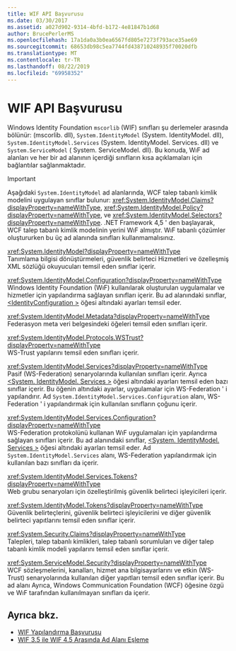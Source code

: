 ```yaml
---
title: WIF API Başvurusu
ms.date: 03/30/2017
ms.assetid: a027d902-9314-4bfd-b172-4e81847b1d68
author: BrucePerlerMS
ms.openlocfilehash: 17a1da0a3b0ea6567fd805e7273f793ace35ae69
ms.sourcegitcommit: 68653db98c5ea7744fd438710248935f70020dfb
ms.translationtype: MT
ms.contentlocale: tr-TR
ms.lasthandoff: 08/22/2019
ms.locfileid: "69958352"
---
```

# <a name="wif-api-reference"></a>WIF API Başvurusu
Windows Identity Foundation `mscorlib` (WIF) sınıfları şu derlemeler arasında bölünür: (mscorlib. dll), `System.IdentityModel` (System. IdentityModel. dll), `System.IdentityModel.Services` (System. IdentityModel. Services. dll) ve `System.ServiceModel` ( System. ServiceModel. dll). Bu konuda, WıF ad alanları ve her bir ad alanının içerdiği sınıfların kısa açıklamaları için bağlantılar sağlanmaktadır.  
  
> [!IMPORTANT]
> Aşağıdaki `System.IdentityModel` ad alanlarında, WCF talep tabanlı kimlik modelini uygulayan sınıflar bulunur: <xref:System.IdentityModel.Claims?displayProperty=nameWithType>, <xref:System.IdentityModel.Policy?displayProperty=nameWithType>, ve <xref:System.IdentityModel.Selectors?displayProperty=nameWithType>. .NET Framework 4,5 ' den başlayarak, WCF talep tabanlı kimlik modelinin yerini WıF almıştır. WıF tabanlı çözümler oluştururken bu üç ad alanında sınıfları kullanmamalısınız.  
  
 <xref:System.IdentityModel?displayProperty=nameWithType>  
 Tanımlama bilgisi dönüştürmeleri, güvenlik belirteci Hizmetleri ve özelleşmiş XML sözlüğü okuyucuları temsil eden sınıflar içerir.  
  
 <xref:System.IdentityModel.Configuration?displayProperty=nameWithType>  
 Windows Identity Foundation (WıF) kullanılarak oluşturulan uygulamalar ve hizmetler için yapılandırma sağlayan sınıfları içerir. Bu ad alanındaki sınıflar, [ \<IdentityConfiguration >](../../../docs/framework/configure-apps/file-schema/windows-identity-foundation/identityconfiguration.md) öğesi altındaki ayarları temsil eder.  
  
 <xref:System.IdentityModel.Metadata?displayProperty=nameWithType>  
 Federasyon meta veri belgesindeki öğeleri temsil eden sınıfları içerir.  
  
 <xref:System.IdentityModel.Protocols.WSTrust?displayProperty=nameWithType>  
 WS-Trust yapılarını temsil eden sınıfları içerir.  
  
 <xref:System.IdentityModel.Services?displayProperty=nameWithType>  
 Pasif (WS-Federation) senaryolarında kullanılan sınıfları içerir. Ayrıca [ \<System. IdentityModel. Services >](../../../docs/framework/configure-apps/file-schema/windows-identity-foundation/system-identitymodel-services.md) öğesi altındaki ayarları temsil eden bazı sınıflar içerir. Bu öğenin altındaki ayarlar, uygulamalar için WS-Federation ' i yapılandırır. Ad `System.IdentityModel.Services.Configuration` alanı, WS-Federation ' i yapılandırmak için kullanılan sınıfların çoğunu içerir.  
  
 <xref:System.IdentityModel.Services.Configuration?displayProperty=nameWithType>  
 WS-Federation protokolünü kullanan WıF uygulamaları için yapılandırma sağlayan sınıfları içerir. Bu ad alanındaki sınıflar, [ \<System. IdentityModel. Services >](../../../docs/framework/configure-apps/file-schema/windows-identity-foundation/system-identitymodel-services.md) öğesi altındaki ayarları temsil eder. Ad `System.IdentityModel.Services` alanı, WS-Federation yapılandırmak için kullanılan bazı sınıfları da içerir.  
  
 <xref:System.IdentityModel.Services.Tokens?displayProperty=nameWithType>  
 Web grubu senaryoları için özelleştirilmiş güvenlik belirteci işleyicileri içerir.  
  
 <xref:System.IdentityModel.Tokens?displayProperty=nameWithType>  
 Güvenlik belirteçlerini, güvenlik belirteci işleyicilerini ve diğer güvenlik belirteci yapıtlarını temsil eden sınıflar içerir.  
  
 <xref:System.Security.Claims?displayProperty=nameWithType>  
 Talepleri, talep tabanlı kimlikleri, talep tabanlı sorumluları ve diğer talep tabanlı kimlik modeli yapılarını temsil eden sınıflar içerir.  
  
 <xref:System.ServiceModel.Security?displayProperty=nameWithType>  
 WCF sözleşmelerini, kanalları, hizmet ana bilgisayarlarını ve etkin (WS-Trust) senaryolarında kullanılan diğer yapıtları temsil eden sınıflar içerir. Bu ad alanı Ayrıca, Windows Communication Foundation (WCF) öğesine özgü ve WıF tarafından kullanılmayan sınıfları da içerir.  
  
## <a name="see-also"></a>Ayrıca bkz.

- [WIF Yapılandırma Başvurusu](../../../docs/framework/security/wif-configuration-reference.md)
- [WIF 3.5 ile WIF 4.5 Arasında Ad Alanı Eşleme](../../../docs/framework/security/namespace-mapping-between-wif-3-5-and-wif-4-5.md)
